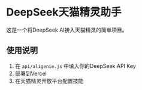 # DeepSeek天猫精灵助手

这是一个将DeepSeek AI接入天猫精灵的简单项目。

## 使用说明
1. 在 `api/aligenie.js` 中填入你的DeepSeek API Key
2. 部署到Vercel
3. 在天猫精灵开放平台配置技能